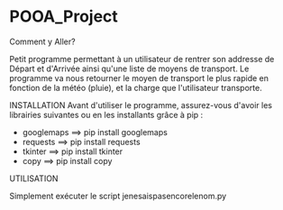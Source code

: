 # POOA_Project

Comment y Aller?

Petit programme permettant à un utilisateur de rentrer son addresse de Départ et d'Arrivée ainsi qu'une liste de moyens de transport.
Le programme va nous retourner le moyen de transport le plus rapide en fonction de la météo (pluie), et la charge que l'utilisateur transporte.


INSTALLATION
Avant d'utiliser le programme, assurez-vous d'avoir les librairies suivantes ou en les installants grâce à pip :
- googlemaps ==> pip install googlemaps
- requests ==> pip install requests
- tkinter ==> pip install tkinter
- copy ==> pip install copy 

UTILISATION

Simplement exécuter le script jenesaispasencorelenom.py
